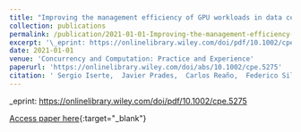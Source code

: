 ```yaml
---
title: "Improving the management efficiency of GPU workloads in data centers through GPU virtualization"
collection: publications
permalink: /publication/2021-01-01-Improving-the-management-efficiency-of-GPU-workloads-in-data-centers-through-GPU-virtualization
excerpt: '\_eprint: https://onlinelibrary.wiley.com/doi/pdf/10.1002/cpe.5275'
date: 2021-01-01
venue: 'Concurrency and Computation: Practice and Experience'
paperurl: 'https://onlinelibrary.wiley.com/doi/abs/10.1002/cpe.5275'
citation: ' Sergio Iserte,  Javier Prades,  Carlos Reaño,  Federico Silla, &quot;Improving the management efficiency of GPU workloads in data centers through GPU virtualization.&quot; Concurrency and Computation: Practice and Experience, 2021.'
---
```

\_eprint: https://onlinelibrary.wiley.com/doi/pdf/10.1002/cpe.5275

[Access paper here](https://onlinelibrary.wiley.com/doi/abs/10.1002/cpe.5275){:target="_blank"}

